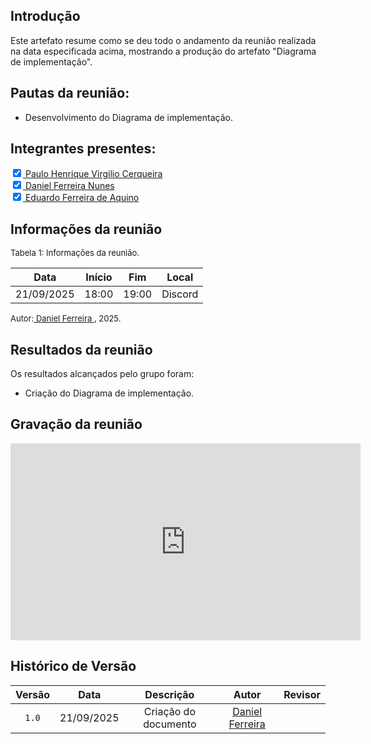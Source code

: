 ## Introdução

Este artefato resume como se deu todo o andamento da reunião realizada na data especificada acima, mostrando a produção do artefato "Diagrama de implementação".


## Pautas da reunião:

- Desenvolvimento do Diagrama de implementação.


## Integrantes presentes:

<label><input type="checkbox" checked abled>[ Paulo Henrique Virgilio Cerqueira ](https://github.com/paulocerqr)</label><br>
<label><input type="checkbox" checked abled>[ Daniel Ferreira Nunes ](https://github.com/Mach1r0)</label><br>
<label><input type="checkbox" checked abled>[ Eduardo Ferreira de Aquino ](https://github.com/fxred)</label><br>

## Informações da reunião

<font size="2" >

<p > Tabela 1: Informações da reunião. </p>

</font>

| Data | Início | Fim | Local |
|:-:|:-:|:-:|:-:|
| 21/09/2025  | 18:00 | 19:00 | Discord |

<font size="2" >

<p>Autor:<a href= "https://github.com/mach1r0"> Daniel Ferreira </a>, 2025.</p>

</font>

## Resultados da reunião

Os resultados alcançados pelo grupo foram:

 - Criação do Diagrama de implementação.


## Gravação da reunião

<iframe width="560" height="315" src="https://www.youtube.com/embed/bvLe6AGrgVk" title="YouTube video player" frameborder="0" allow="accelerometer; autoplay; clipboard-write; encrypted-media; gyroscope; picture-in-picture; web-share" referrerpolicy="strict-origin-when-cross-origin" allowfullscreen></iframe>

## Histórico de Versão

| Versão | Data | Descrição | Autor | Revisor
|:-:|:-:|:-:|:-:|:-:|
|`1.0`| 21/09/2025 | Criação do documento| [Daniel Ferreira](https://github.com/Mach1r0)| []() |